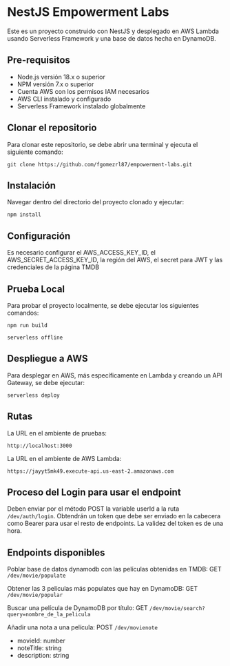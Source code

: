 # NestJS Empowerment Labs

Este es un proyecto construido con NestJS y desplegado en AWS Lambda usando Serverless Framework y una base de datos hecha en DynamoDB.

## Pre-requisitos

- Node.js versión 18.x o superior
- NPM versión 7.x o superior
- Cuenta AWS con los permisos IAM necesarios
- AWS CLI instalado y configurado
- Serverless Framework instalado globalmente

## Clonar el repositorio

Para clonar este repositorio, se debe abrir una terminal y ejecuta el siguiente comando:

```
git clone https://github.com/fgomezrl87/empowerment-labs.git
```

## Instalación

Navegar dentro del directorio del proyecto clonado y ejecutar:

```
npm install
```

## Configuración

Es necesario configurar el AWS_ACCESS_KEY_ID, el AWS_SECRET_ACCESS_KEY_ID, la región del AWS, el secret para JWT y las credenciales de la página TMDB

## Prueba Local

Para probar el proyecto localmente, se debe ejecutar los siguientes comandos:

```
npm run build
```

```
serverless offline
```

## Despliegue a AWS

Para desplegar en AWS, más específicamente en Lambda y creando un API Gateway, se debe ejecutar:

```
serverless deploy
```

## Rutas

La URL en el ambiente de pruebas:

```
http://localhost:3000
```

La URL en el ambiente de AWS Lambda:

```
https://jayyt5mk49.execute-api.us-east-2.amazonaws.com
```

## Proceso del Login para usar el endpoint

Deben enviar por el método POST la variable userId a la ruta `/dev/auth/login`. Obtendrán un token que debe ser enviado en la cabecera como Bearer para usar el resto de endpoints. La validez del token es de una hora.

## Endpoints disponibles

Poblar base de datos dynamodb con las películas obtenidas en TMDB: GET `/dev/movie/populate`

Obtener las 3 películas más populates que hay en DynamoDB: GET `/dev/movie/popular`

Buscar una película de DynamoDB por título: GET `/dev/movie/search?query=nombre_de_la_pelicula`

Añadir una nota a una película: POST `/dev/movienote`
- movieId: number
- noteTitle: string
- description: string
